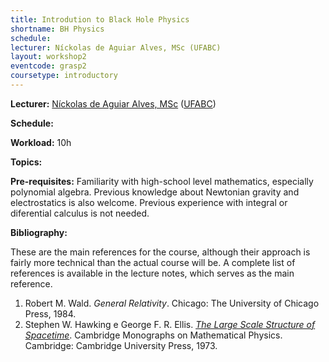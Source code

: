 ```yaml
---
title: Introdution to Black Hole Physics
shortname: BH Physics
schedule: 
lecturer: Níckolas de Aguiar Alves, MSc (UFABC)
layout: workshop2
eventcode: grasp2
coursetype: introductory
---
```


**Lecturer:** [Níckolas de Aguiar Alves, MSc](https://alves-nickolas.github.io) ([UFABC](fisica.ufabc.edu.br))

**Schedule:** 

**Workload:** 10h

**Topics:** 

**Pre-requisites:** Familiarity with high-school level mathematics, especially polynomial algebra. Previous knowledge about Newtonian gravity and electrostatics is also welcome. Previous experience with integral or diferential calculus is not needed.

**Bibliography:**

These are the main references for the course, although their approach is fairly more technical than the actual course will be. A complete list of references is available in the lecture notes, which serves as the main reference.

1. Robert M. Wald. *General Relativity*. Chicago: The University of Chicago Press, 1984.
2. Stephen W. Hawking e George F. R. Ellis. [*The Large Scale Structure of Spacetime*](https://doi.org/10.1017/CBO9780511524646). Cambridge Monographs on Mathematical Physics. Cambridge: Cambridge University Press, 1973.
